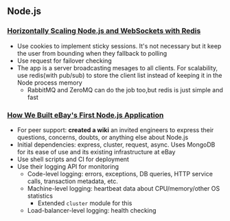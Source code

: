 ## Node.js

### [Horizontally Scaling Node.js and WebSockets with Redis](http://goldfirestudios.com/blog/136/Horizontally-Scaling-Node.js-and-WebSockets-with-Redis)

* Use cookies to implement sticky sessions. It's not necessary but it keep the user from bounding when they fallback to polling
* Use request for failover checking
* The app is a server broadcasting mesages to all clients. For scalability, use redis(with pub/sub) to store the client list instead of keeping it in the Node process memory
  * RabbitMQ and ZeroMQ can do the job too,but redis is just simple and fast



### [How We Built eBay's First Node.js Application](http://www.ebaytechblog.com/2013/05/17/how-we-built-ebays-first-node-js-application/)

* For peer support: **created a wiki** an invited engineers to express their questions, concerns, doubts, or anything else about Node.js
* Initial dependencies: express, cluster, request, async. Uses MongoDB for its ease of use and its existing infrastructure at eBay
* Use shell scripts and CI for deployment
* Use their logging API for monitoring
  * Code-level logging: errors, exceptions, DB queries, HTTP service calls, transaction metadata, etc.
  * Machine-level logging: heartbeat data about CPU/memory/other OS statistics
    * Extended `cluster` module for this
  * Load-balancer-level logging: health checking
